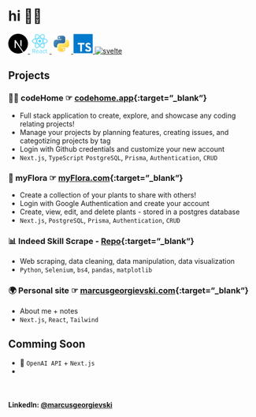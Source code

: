 # hi 👨‍💻

 <p align="left"> <a href="https://reactjs.org/" target="_blank" rel="noreferrer"> <img src="https://raw.githubusercontent.com/devicons/devicon/master/icons/nextjs/nextjs-original.svg" alt="nextjs" width="40" height="40"/> <a href="https://reactjs.org/" target="_blank" rel="noreferrer"> <img src="https://raw.githubusercontent.com/devicons/devicon/master/icons/react/react-original-wordmark.svg" alt="react" width="40" height="40"/> </a>  </a> <a href="https://www.python.org" target="_blank" rel="noreferrer"> <img src="https://raw.githubusercontent.com/devicons/devicon/master/icons/python/python-original.svg" alt="python" width="40" height="40"/> </a> <a href="https://developer.mozilla.org/en-US/docs/Web/JavaScript" target="_blank" rel="noreferrer"> <img src="https://raw.githubusercontent.com/devicons/devicon/master/icons/typescript/typescript-original.svg" alt="typescript" width="40" height="40"/> <a href="https://svelte.dev" target="_blank" rel="noreferrer"> <img src="https://upload.wikimedia.org/wikipedia/commons/1/1b/Svelte_Logo.svg" alt="svelte" width="40" height="40"/> </a> </p>

## Projects 

### 👨‍💻 codeHome ☞ [codehome.app](https://codehome.app){:target=”_blank”} 
- Full stack application to create, explore, and showcase any coding relating projects!
- Manage your projects by planning features, creating issues, and categotizing projects by tag
- Login with Github credentials and customize your new account
- `Next.js`, `TypeScript` `PostgreSQL`, `Prisma`, `Authentication`, `CRUD`

### 🌱 myFlora ☞ [myFlora.com](https://my-flora-xi.vercel.app/){:target=”_blank”} 
- Create a collection of your plants to share with others!
- Login with Google Authentication and create your account
- Create, view, edit, and delete plants - stored in a postgres database
- `Next.js`, `PostgreSQL`, `Prisma`, `Authentication`, `CRUD`

### 📊 Indeed Skill Scrape - [Repo](https://github.com/marcusgeorgievski/indeed-skill-scrape){:target=”_blank”} 
  - Web scraping, data cleaning, data manipulation, data visualization
  - `Python`, `Selenium`, `bs4`, `pandas`, `matplotlib`

### 🌍 Personal site ☞ [marcusgeorgievski.com](https://marcusgeorgievski.com){:target=”_blank”} 
- About me + notes
- `Next.js`, `React`, `Tailwind`

## Comming Soon

- 🦾 `OpenAI API` + `Next.js`
- 
 </br>
 
 #### LinkedIn: [@marcusgeorgievski](https://www.linkedin.com/in/marcusgeorgievski/)

